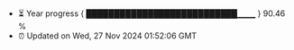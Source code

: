 - ⏳ Year progress { ███████████████████████████▁▁▁ } 90.46 %
- ⏰ Updated on Wed, 27 Nov 2024 01:52:06 GMT

